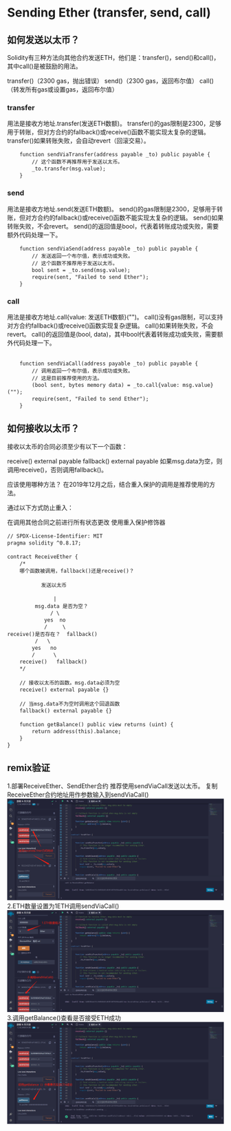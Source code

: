 # Sending Ether (transfer, send, call)
## 如何发送以太币？
Solidity有三种方法向其他合约发送ETH，他们是：transfer()，send()和call()，其中call()是被鼓励的用法。

transfer()（2300 gas，抛出错误）
send()（2300 gas，返回布尔值）
call()（转发所有gas或设置gas，返回布尔值）

### transfer
用法是接收方地址.transfer(发送ETH数额)。
transfer()的gas限制是2300，足够用于转账，但对方合约的fallback()或receive()函数不能实现太复杂的逻辑。
transfer()如果转账失败，会自动revert（回滚交易）。
```solidity
    function sendViaTransfer(address payable _to) public payable {
        // 这个函数不再推荐用于发送以太币。
        _to.transfer(msg.value);
    }
```

### send
用法是接收方地址.send(发送ETH数额)。
send()的gas限制是2300，足够用于转账，但对方合约的fallback()或receive()函数不能实现太复杂的逻辑。
send()如果转账失败，不会revert。
send()的返回值是bool，代表着转账成功或失败，需要额外代码处理一下。
```solidity
    function sendViaSend(address payable _to) public payable {
        // 发送返回一个布尔值，表示成功或失败。
        // 这个函数不推荐用于发送以太币。
        bool sent = _to.send(msg.value);
        require(sent, "Failed to send Ether");
    }
```
### call
用法是接收方地址.call{value: 发送ETH数额}("")。
call()没有gas限制，可以支持对方合约fallback()或receive()函数实现复杂逻辑。
call()如果转账失败，不会revert。
call()的返回值是(bool, data)，其中bool代表着转账成功或失败，需要额外代码处理一下。
```solidity

    function sendViaCall(address payable _to) public payable {
        // 调用返回一个布尔值，表示成功或失败。
        // 这是目前推荐使用的方法。
        (bool sent, bytes memory data) = _to.call{value: msg.value}("");
        require(sent, "Failed to send Ether");
    }
```

## 如何接收以太币？
接收以太币的合同必须至少有以下一个函数：

receive() external payable
fallback() external payable
如果msg.data为空，则调用receive()，否则调用fallback()。

应该使用哪种方法？
在2019年12月之后，结合重入保护的调用是推荐使用的方法。

通过以下方式防止重入：

在调用其他合同之前进行所有状态更改
使用重入保护修饰器

```solidity
// SPDX-License-Identifier: MIT
pragma solidity ^0.8.17;

contract ReceiveEther {
    /*
    哪个函数被调用，fallback()还是receive()？

           发送以太币

               |
         msg.data 是否为空？
              / \
            yes  no
            /     \
receive()是否存在？  fallback()
         /   \
        yes   no
        /      \
    receive()   fallback()
    */

    // 接收以太币的函数。msg.data必须为空
    receive() external payable {}

    // 当msg.data不为空时调用这个回退函数
    fallback() external payable {}

    function getBalance() public view returns (uint) {
        return address(this).balance;
    }
}
```


## remix验证
1.部署ReceiveEther、SendEther合约 推荐使用sendViaCall发送以太币。
复制ReceiveEther合约地址用作参数输入到sendViaCall()
![29-1.jpg](img/29-1.jpg)
2.ETH数量设置为1ETH调用sendViaCall()
![29-2.jpg](img/29-2.jpg)
3.调用getBalance()查看是否接受ETH成功
![29-3.jpg](img/29-3.jpg)